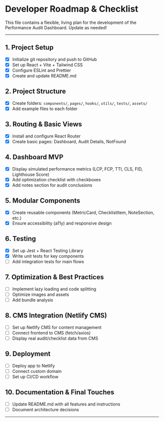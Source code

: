 # Developer Roadmap & Checklist

This file contains a flexible, living plan for the development of the Performance Audit Dashboard. Update as needed!

---

## 1. Project Setup
- [x] Initialize git repository and push to GitHub
- [x] Set up React + Vite + Tailwind CSS
- [x] Configure ESLint and Prettier
- [x] Create and update README.md

## 2. Project Structure
- [x] Create folders: `components/`, `pages/`, `hooks/`, `utils/`, `tests/`, `assets/`
- [x] Add example files to each folder

## 3. Routing & Basic Views
- [x] Install and configure React Router
- [x] Create basic pages: Dashboard, Audit Details, NotFound

## 4. Dashboard MVP
- [x] Display simulated performance metrics (LCP, FCP, TTI, CLS, FID, Lighthouse Score)
- [x] Add optimization checklist with checkboxes
- [x] Add notes section for audit conclusions

## 5. Modular Components
- [x] Create reusable components (MetricCard, ChecklistItem, NoteSection, etc.)
- [x] Ensure accessibility (a11y) and responsive design

## 6. Testing
- [x] Set up Jest + React Testing Library
- [x] Write unit tests for key components
- [ ] Add integration tests for main flows

## 7. Optimization & Best Practices
- [ ] Implement lazy loading and code splitting
- [ ] Optimize images and assets
- [ ] Add bundle analysis

## 8. CMS Integration (Netlify CMS)
- [ ] Set up Netlify CMS for content management
- [ ] Connect frontend to CMS (fetch/axios)
- [ ] Display real audit/checklist data from CMS

## 9. Deployment
- [ ] Deploy app to Netlify
- [ ] Connect custom domain
- [ ] Set up CI/CD workflow

## 10. Documentation & Final Touches
- [ ] Update README.md with all features and instructions
- [ ] Document architecture decisions

---